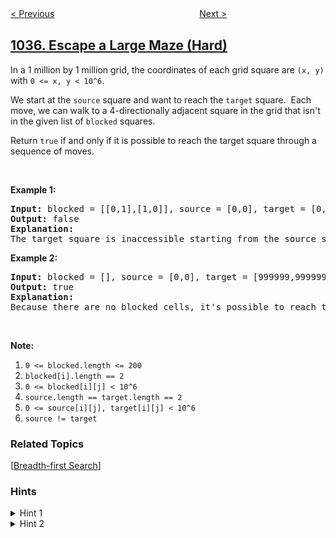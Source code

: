 <!--|This file generated by command(leetcode description); DO NOT EDIT.    |-->
<!--+----------------------------------------------------------------------+-->
<!--|@author    openset <openset.wang@gmail.com>                           |-->
<!--|@link      https://github.com/openset                                 |-->
<!--|@home      https://github.com/openset/leetcode                        |-->
<!--+----------------------------------------------------------------------+-->

[< Previous](https://github.com/openset/leetcode/tree/master/problems/uncrossed-lines "Uncrossed Lines")
　　　　　　　　　　　　　　　　
[Next >](https://github.com/openset/leetcode/tree/master/problems/valid-boomerang "Valid Boomerang")

## [1036. Escape a Large Maze (Hard)](https://leetcode.com/problems/escape-a-large-maze "逃离大迷宫")

<p>In a 1 million by 1 million grid, the coordinates of each grid square are <code>(x, y)</code> with <code>0 &lt;= x, y &lt; 10^6</code>.</p>

<p>We start at the <code>source</code> square and want to reach the <code>target</code> square.&nbsp; Each move, we can walk to a 4-directionally adjacent square in the grid that isn&#39;t in the given list of <code>blocked</code> squares.</p>

<p>Return <code>true</code> if and only if it is possible to reach the target square through a sequence of moves.</p>

<p>&nbsp;</p>

<p><strong>Example 1:</strong></p>

<pre>
<strong>Input: </strong>blocked = <span id="example-input-1-1">[[0,1],[1,0]]</span>, source = <span id="example-input-1-2">[0,0]</span>, target = <span id="example-input-1-3">[0,2]</span>
<strong>Output: </strong><span id="example-output-1">false</span>
<strong>Explanation: </strong>
The target square is inaccessible starting from the source square, because we can&#39;t walk outside the grid.
</pre>

<p><strong>Example 2:</strong></p>

<pre>
<strong>Input: </strong>blocked = <span id="example-input-2-1">[]</span>, source = <span id="example-input-2-2">[0,0]</span>, target = <span id="example-input-2-3">[999999,999999]</span>
<strong>Output: </strong><span id="example-output-2">true</span>
<strong>Explanation: </strong>
Because there are no blocked cells, it&#39;s possible to reach the target square.
</pre>

<p>&nbsp;</p>

<p><strong>Note:</strong></p>

<ol>
	<li><code>0 &lt;= blocked.length &lt;= 200</code></li>
	<li><code>blocked[i].length == 2</code></li>
	<li><code>0 &lt;= blocked[i][j] &lt; 10^6</code></li>
	<li><code>source.length == target.length == 2</code></li>
	<li><code>0 &lt;= source[i][j], target[i][j] &lt; 10^6</code></li>
	<li><code>source != target</code></li>
</ol>

### Related Topics
  [[Breadth-first Search](https://github.com/openset/leetcode/tree/master/tag/breadth-first-search/README.md)]

### Hints
<details>
<summary>Hint 1</summary>
If we become stuck, there's either a loop around the source or around the target.
</details>

<details>
<summary>Hint 2</summary>
If there is a loop around say, the source, what is the maximum number of squares it can have?
</details>
